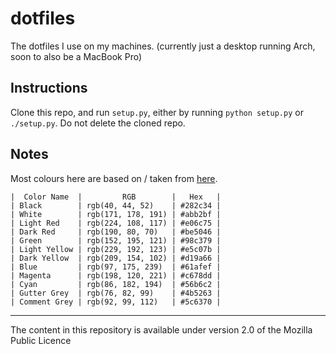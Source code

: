 # dotfiles

The dotfiles I use on my machines. (currently just a desktop running Arch, soon to also be a MacBook Pro)

## Instructions

Clone this repo, and run `setup.py`, either by running `python setup.py` or `./setup.py`. Do not delete the cloned repo.

## Notes

Most colours here are based on / taken from [here](https://github.com/joshdick/onedark.vim).

```
|  Color Name  |         RGB        |   Hex   |
| Black        | rgb(40, 44, 52)    | #282c34 |
| White        | rgb(171, 178, 191) | #abb2bf |
| Light Red    | rgb(224, 108, 117) | #e06c75 |
| Dark Red     | rgb(190, 80, 70)   | #be5046 |
| Green        | rgb(152, 195, 121) | #98c379 |
| Light Yellow | rgb(229, 192, 123) | #e5c07b |
| Dark Yellow  | rgb(209, 154, 102) | #d19a66 |
| Blue         | rgb(97, 175, 239)  | #61afef |
| Magenta      | rgb(198, 120, 221) | #c678dd |
| Cyan         | rgb(86, 182, 194)  | #56b6c2 |
| Gutter Grey  | rgb(76, 82, 99)    | #4b5263 |
| Comment Grey | rgb(92, 99, 112)   | #5c6370 |
```

---

The content in this repository is available under version 2.0 of the Mozilla Public Licence
